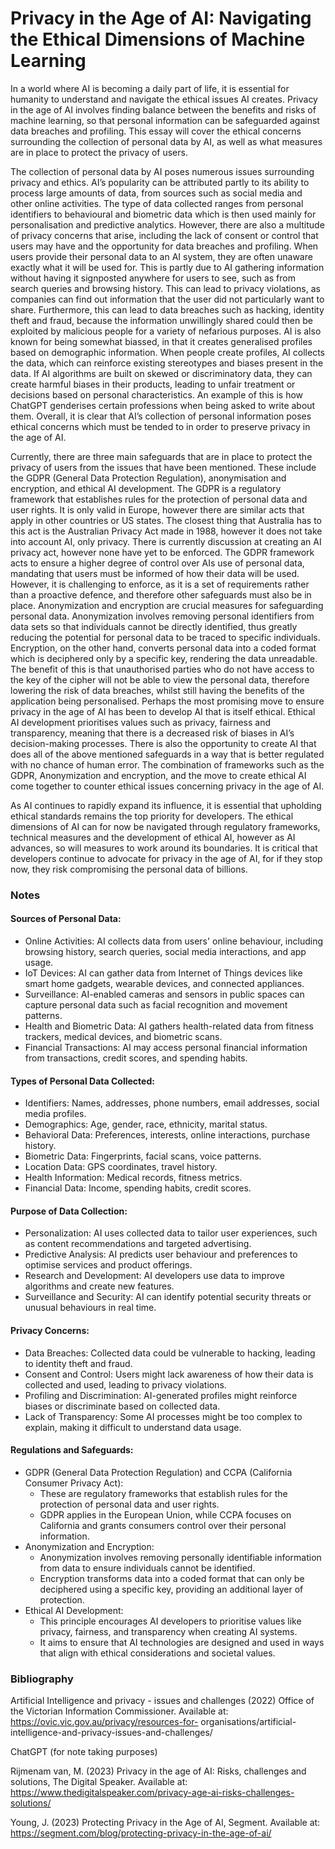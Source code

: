 # Privacy in the Age of AI: Navigating the Ethical Dimensions of Machine Learning

In a world where AI is becoming a daily part of life, it is essential for humanity to understand and navigate the ethical issues AI creates. Privacy in the age of AI involves finding balance between the benefits and risks of machine learning, so that personal information can be safeguarded against data breaches and profiling. This essay will cover the ethical concerns surrounding the collection of personal data by AI, as well as what measures are in place to protect the privacy of users.

The collection of personal data by AI poses numerous issues surrounding privacy and ethics. AI’s popularity can be attributed partly to its ability to process large amounts of data, from sources such as social media and other online activities. The type of data collected ranges from personal identifiers to behavioural and biometric data which is then used mainly for personalisation and predictive analytics. However, there are also a multitude of privacy concerns that arise, including the lack of consent or control that users may have and the opportunity for data breaches and profiling. When users provide their personal data to an AI system, they are often unaware exactly what it will be used for. This is partly due to AI gathering information without having it signposted anywhere for users to see, such as from search queries and browsing history. This can lead to privacy violations, as companies can find out information that the user did not particularly want to share. Furthermore, this can lead to data breaches such as hacking, identity theft and fraud, because the information unwillingly shared could then be exploited by malicious people for a variety of nefarious purposes. AI is also known for being somewhat biassed, in that it creates generalised profiles based on demographic information. When people create profiles, AI collects the data, which can reinforce existing stereotypes and biases present in the data. If AI algorithms are built on skewed or discriminatory data, they can create harmful biases in their products, leading to unfair treatment or decisions based on personal characteristics. An example of this is how ChatGPT genderises certain professions when being asked to write about them. Overall, it is clear that AI’s collection of personal information poses ethical concerns which must be tended to in order to preserve privacy in the age of AI.

Currently, there are three main safeguards that are in place to protect the privacy of users from the issues that have been mentioned. These include the GDPR (General Data Protection Regulation), anonymisation and encryption, and ethical AI development. The GDPR is a regulatory framework that establishes rules for the protection of personal data and user rights. It is only valid in Europe, however there are similar acts that apply in other countries or US states. The closest thing that Australia has to this act is the Australian Privacy Act made in 1988, however it does not take into account AI, only privacy. There is currently discussion at creating an AI privacy act, however none have yet to be enforced. The GDPR framework acts to ensure a higher degree of control over AIs use of personal data, mandating that users must be informed of how their data will be used. However, it is challenging to enforce, as it is a set of requirements rather than a proactive defence, and therefore other safeguards must also be in place. Anonymization and encryption are crucial measures for safeguarding personal data. Anonymization involves removing personal identifiers from data sets so that individuals cannot be directly identified, thus greatly reducing the potential for personal data to be traced to specific individuals. Encryption, on the other hand, converts personal data into a coded format which is deciphered only by a specific key, rendering the data unreadable. The benefit of this is that unauthorised parties who do not have access to the key of the cipher will not be able to view the personal data, therefore lowering the risk of data breaches, whilst still having the benefits of the application being personalised. Perhaps the most promising move to ensure privacy in the age of AI has been to develop AI that is itself ethical. Ethical AI development prioritises values such as privacy, fairness and transparency, meaning that there is a decreased risk of biases in AI’s decision-making processes. There is also the opportunity to create AI that does all of the above mentioned safeguards in a way that is better regulated with no chance of human error. The combination of frameworks such as the GDPR, Anonymization and encryption, and the move to create ethical AI come together to counter ethical issues concerning privacy in the age of AI.

As AI continues to rapidly expand its influence, it is essential that upholding ethical standards remains the top priority for developers. The ethical dimensions of AI can for now be navigated through regulatory frameworks, technical measures and the development of ethical AI, however as AI advances, so will measures to work around its boundaries. It is critical that developers continue to advocate for privacy in the age of AI, for if they stop now, they risk compromising the personal data of billions.

### Notes

#### Sources of Personal Data:
* Online Activities: AI collects data from users' online behaviour, including browsing history, search queries, social media interactions, and app usage.
* IoT Devices: AI can gather data from Internet of Things devices like smart home gadgets, wearable devices, and connected appliances.
* Surveillance: AI-enabled cameras and sensors in public spaces can capture personal data such as facial recognition and movement patterns.
* Health and Biometric Data: AI gathers health-related data from fitness trackers, medical devices, and biometric scans.
* Financial Transactions: AI may access personal financial information from transactions, credit scores, and spending habits.

#### Types of Personal Data Collected:
* Identifiers: Names, addresses, phone numbers, email addresses, social media profiles.
* Demographics: Age, gender, race, ethnicity, marital status.
* Behavioral Data: Preferences, interests, online interactions, purchase history.
* Biometric Data: Fingerprints, facial scans, voice patterns.
* Location Data: GPS coordinates, travel history.
* Health Information: Medical records, fitness metrics.
* Financial Data: Income, spending habits, credit scores.

#### Purpose of Data Collection:
* Personalization: AI uses collected data to tailor user experiences, such as content recommendations and targeted advertising.
* Predictive Analysis: AI predicts user behaviour and preferences to optimise services and product offerings.
* Research and Development: AI developers use data to improve algorithms and create new features.
* Surveillance and Security: AI can identify potential security threats or unusual behaviours in real time.

#### Privacy Concerns:
* Data Breaches: Collected data could be vulnerable to hacking, leading to identity theft and fraud.
* Consent and Control: Users might lack awareness of how their data is collected and used, leading to privacy violations.
* Profiling and Discrimination: AI-generated profiles might reinforce biases or discriminate based on collected data.
* Lack of Transparency: Some AI processes might be too complex to explain, making it difficult to understand data usage.

#### Regulations and Safeguards:
* GDPR (General Data Protection Regulation) and CCPA (California Consumer Privacy Act):
  * These are regulatory frameworks that establish rules for the protection of personal data and user rights.
  * GDPR applies in the European Union, while CCPA focuses on California and grants consumers control over their personal information.
* Anonymization and Encryption:
  * Anonymization involves removing personally identifiable information from data to ensure individuals cannot be identified.
  * Encryption transforms data into a coded format that can only be deciphered using a specific key, providing an additional layer of protection.
* Ethical AI Development:
  * This principle encourages AI developers to prioritise values like privacy, fairness, and transparency when creating AI systems.
  * It aims to ensure that AI technologies are designed and used in ways that align with ethical considerations and societal values.

### Bibliography

Artificial Intelligence and privacy - issues and challenges (2022) Office of the Victorian Information Commissioner. Available at: https://ovic.vic.gov.au/privacy/resources-for-
organisations/artificial-intelligence-and-privacy-issues-and-challenges/ 
	
ChatGPT (for note taking purposes)

Rijmenam van, M. (2023) Privacy in the age of AI: Risks, challenges and solutions, The Digital Speaker. Available at: https://www.thedigitalspeaker.com/privacy-age-ai-risks-challenges-solutions/ 

Young, J. (2023) Protecting Privacy in the Age of AI, Segment. Available at: https://segment.com/blog/protecting-privacy-in-the-age-of-ai/ 
